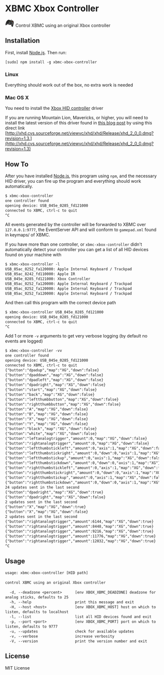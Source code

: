 XBMC Xbox Controller
====================

![icon](icon.jpg) Control XBMC using an original Xbox controller

Installation
------------

First, install [Node.js][0].  Then run:

    [sudo] npm install -g xbmc-xbox-controller

### Linux

Everything should work out of the box, no extra work is needed

### Mac OS X

You need to install the [Xbox HID controller][1] driver

If you are running Mountain Lion, Mavericks, or higher, you will
need to install the latest version of this driver found in [this
blog post][2] by using this direct link
[http://xhd.cvs.sourceforge.net/viewvc/xhd/xhd/Release/xhd_2_0_0.dmg?revision=1.3.](http://xhd.cvs.sourceforge.net/viewvc/xhd/xhd/Release/xhd_2_0_0.dmg?revision=1.3)

How To
------

After you have installed [Node.js][0], this program using `npm`, and the necessary
HID driver, you can fire up the program and everything should work automatically.

    $ xbmc-xbox-controller
    one controller found
    opening device: USB_045e_0285_fd121000
    connected to XBMC, ctrl-c to quit
    ^C

All events generated by the controller will be forwarded to XBMC over `127.0.0.1:9777`,
the EventServer API and will conform to `gamepad.xml` found in keymaps/ of XBMC.

If you have more than one controller, or `xbmc-xbox-controller` didn't automatically
detect your controller you can get a list of all HID devices found on your machine with

    $ xbmc-xbox-controller -l
    USB_05ac_0252_fa120000: Apple Internal Keyboard / Trackpad
    USB_05ac_8242_fd110000: Apple IR
    USB_045e_0285_fd121000: Xbox Controller
    USB_05ac_0252_fa120000: Apple Internal Keyboard / Trackpad
    USB_05ac_0252_fa120000: Apple Internal Keyboard / Trackpad
    USB_05ac_0252_fa120000: Apple Internal Keyboard / Trackpad

And then call this program with the correct device path

    $ xbmc-xbox-controller USB_045e_0285_fd121000
    opening device: USB_045e_0285_fd121000
    connected to XBMC, ctrl-c to quit
    ^C

Add 1 or more `-v` arguments to get very verbose logging (by default no events are logged)

    $ xbmc-xbox-controller -vv
    one controller found
    opening device: USB_045e_0285_fd121000
    connected to XBMC, ctrl-c to quit
    {"button":"dpadup","map":"XG","down":false}
    {"button":"dpaddown","map":"XG","down":false}
    {"button":"dpadleft","map":"XG","down":false}
    {"button":"dpadright","map":"XG","down":false}
    {"button":"start","map":"XG","down":false}
    {"button":"back","map":"XG","down":false}
    {"button":"leftthumbbutton","map":"XG","down":false}
    {"button":"rightthumbbutton","map":"XG","down":false}
    {"button":"A","map":"XG","down":false}
    {"button":"B","map":"XG","down":false}
    {"button":"X","map":"XG","down":false}
    {"button":"Y","map":"XG","down":false}
    {"button":"black","map":"XG","down":false}
    {"button":"white","map":"XG","down":false}
    {"button":"leftanalogtrigger","amount":0,"map":"XG","down":false}
    {"button":"rightanalogtrigger","amount":0,"map":"XG","down":false}
    {"button":"leftthumbstickleft","amount":0,"axis":1,"map":"XG","down":false}
    {"button":"leftthumbstickright","amount":0,"down":0,"axis":1,"map":"XG"}
    {"button":"leftthumbstickup","amount":0,"axis":1,"map":"XG","down":false}
    {"button":"leftthumbstickdown","amount":0,"down":0,"axis":1,"map":"XG"}
    {"button":"rightthumbstickleft","amount":0,"axis":1,"map":"XG","down":false}
    {"button":"rightthumbstickright","amount":0,"down":0,"axis":1,"map":"XG"}
    {"button":"rightthumbstickup","amount":0,"axis":1,"map":"XG","down":false}
    {"button":"rightthumbstickdown","amount":0,"down":0,"axis":1,"map":"XG"}
    24 updates sent in the last second
    {"button":"dpadright","map":"XG","down":true}
    {"button":"dpadright","map":"XG","down":false}
    2 updates sent in the last second
    {"button":"X","map":"XG","down":true}
    {"button":"X","map":"XG","down":false}
    2 updates sent in the last second
    {"button":"rightanalogtrigger","amount":6144,"map":"XG","down":true}
    {"button":"rightanalogtrigger","amount":8448,"map":"XG","down":true}
    {"button":"rightanalogtrigger","amount":9216,"map":"XG","down":true}
    {"button":"rightanalogtrigger","amount":11776,"map":"XG","down":true}
    {"button":"rightanalogtrigger","amount":12032,"map":"XG","down":true}
    ^C

Usage
-----

    usage: xbmc-xbox-controller [HID path]

    control XBMC using an original Xbox controller

      -d, --deadzone <percent>      [env XBOX_XBMC_DEADZONE] deadzone for analog sticks, defaults to 25
      -h, --help                    print this message and exit
      -H, --host <host>             [env XBOX_XBMC_HOST] host on which to listen, defaults to localhost
      -l, --list                    list all HID devices found and exit
      -p, --port <port>             [env XBOX_XBMC_PORT] port on which to listen, defaults to 9777
      -u, --updates                 check for available updates
      -v, --verbose                 increase verbosity
      -V, --version                 print the version number and exit

License
-------

MIT License

[0]: http://nodejs.org
[1]: http://xhd.sourceforge.net/
[2]: http://macman860.wordpress.com/2013/05/03/xbox-driver-for-mac-os-x-lion/
